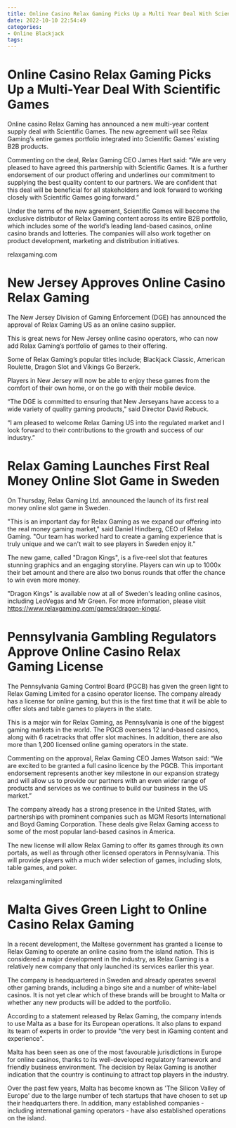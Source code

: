 ```yaml
---
title: Online Casino Relax Gaming Picks Up a Multi Year Deal With Scientific Games
date: 2022-10-10 22:54:49
categories:
- Online Blackjack
tags:
---
```



#  Online Casino Relax Gaming Picks Up a Multi-Year Deal With Scientific Games

Online casino Relax Gaming has announced a new multi-year content supply deal with Scientific Games. The new agreement will see Relax Gaming’s entire games portfolio integrated into Scientific Games’ existing B2B products.

Commenting on the deal, Relax Gaming CEO James Hart said: “We are very pleased to have agreed this partnership with Scientific Games. It is a further endorsement of our product offering and underlines our commitment to supplying the best quality content to our partners. We are confident that this deal will be beneficial for all stakeholders and look forward to working closely with Scientific Games going forward.”

Under the terms of the new agreement, Scientific Games will become the exclusive distributor of Relax Gaming content across its entire B2B portfolio, which includes some of the world’s leading land-based casinos, online casino brands and lotteries. The companies will also work together on product development, marketing and distribution initiatives.

 relaxgaming.com

#  New Jersey Approves Online Casino Relax Gaming

The New Jersey Division of Gaming Enforcement (DGE) has announced the approval of Relax Gaming US as an online casino supplier.

This is great news for New Jersey online casino operators, who can now add Relax Gaming’s portfolio of games to their offering.

Some of Relax Gaming’s popular titles include; Blackjack Classic, American Roulette, Dragon Slot and Vikings Go Berzerk.

Players in New Jersey will now be able to enjoy these games from the comfort of their own home, or on the go with their mobile device.

“The DGE is committed to ensuring that New Jerseyans have access to a wide variety of quality gaming products,” said Director David Rebuck.

“I am pleased to welcome Relax Gaming US into the regulated market and I look forward to their contributions to the growth and success of our industry.”

#  Relax Gaming Launches First Real Money Online Slot Game in Sweden

On Thursday, Relax Gaming Ltd. announced the launch of its first real money online slot game in Sweden.

"This is an important day for Relax Gaming as we expand our offering into the real money gaming market," said Daniel Hindberg, CEO of Relax Gaming. "Our team has worked hard to create a gaming experience that is truly unique and we can't wait to see players in Sweden enjoy it."

The new game, called "Dragon Kings", is a five-reel slot that features stunning graphics and an engaging storyline. Players can win up to 1000x their bet amount and there are also two bonus rounds that offer the chance to win even more money.

"Dragon Kings" is available now at all of Sweden's leading online casinos, including LeoVegas and Mr Green. For more information, please visit https://www.relaxgaming.com/games/dragon-kings/.

#  Pennsylvania Gambling Regulators Approve Online Casino Relax Gaming License

The Pennsylvania Gaming Control Board (PGCB) has given the green light to Relax Gaming Limited for a casino operator license. The company already has a license for online gaming, but this is the first time that it will be able to offer slots and table games to players in the state.

This is a major win for Relax Gaming, as Pennsylvania is one of the biggest gaming markets in the world. The PGCB oversees 12 land-based casinos, along with 6 racetracks that offer slot machines. In addition, there are also more than 1,200 licensed online gaming operators in the state.

Commenting on the approval, Relax Gaming CEO James Watson said: “We are excited to be granted a full casino licence by the PGCB. This important endorsement represents another key milestone in our expansion strategy and will allow us to provide our partners with an even wider range of products and services as we continue to build our business in the US market.”

The company already has a strong presence in the United States, with partnerships with prominent companies such as MGM Resorts International and Boyd Gaming Corporation. These deals give Relax Gaming access to some of the most popular land-based casinos in America.

The new license will allow Relax Gaming to offer its games through its own portals, as well as through other licensed operators in Pennsylvania. This will provide players with a much wider selection of games, including slots, table games, and poker.

 relaxgaminglimited

#  Malta Gives Green Light to Online Casino Relax Gaming

In a recent development, the Maltese government has granted a license to Relax Gaming to operate an online casino from the island nation. This is considered a major development in the industry, as Relax Gaming is a relatively new company that only launched its services earlier this year.

The company is headquartered in Sweden and already operates several other gaming brands, including a bingo site and a number of white-label casinos. It is not yet clear which of these brands will be brought to Malta or whether any new products will be added to the portfolio.

According to a statement released by Relax Gaming, the company intends to use Malta as a base for its European operations. It also plans to expand its team of experts in order to provide "the very best in iGaming content and experience".

Malta has been seen as one of the most favourable jurisdictions in Europe for online casinos, thanks to its well-developed regulatory framework and friendly business environment. The decision by Relax Gaming is another indication that the country is continuing to attract top players in the industry.

Over the past few years, Malta has become known as 'The Silicon Valley of Europe' due to the large number of tech startups that have chosen to set up their headquarters there. In addition, many established companies - including international gaming operators - have also established operations on the island.